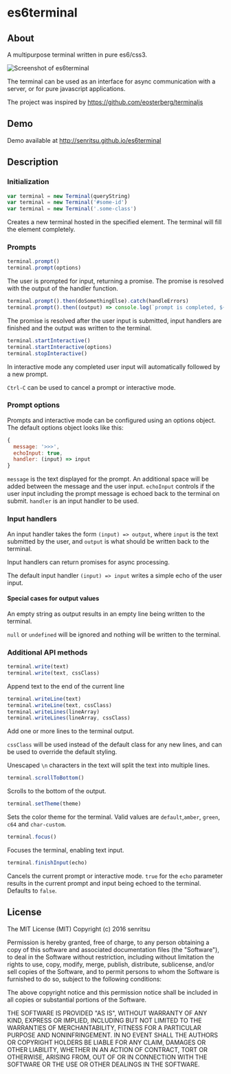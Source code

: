 # es6terminal

## About

A multipurpose terminal written in pure es6/css3.

![Screenshot of es6terminal](https://senritsu.github.io/es6terminal/images/screenshot_01.png)

The terminal can be used as an interface for async communication with a server, or for pure javascript applications.

The project was inspired by https://github.com/eosterberg/terminaljs

## Demo

Demo available at http://senritsu.github.io/es6terminal

## Description

### Initialization

```javascript
var terminal = new Terminal(queryString)
var terminal = new Terminal('#some-id')
var terminal = new Terminal('.some-class')
```

Creates a new terminal hosted in the specified element. The terminal will fill the element completely.

### Prompts

```javascript
terminal.prompt()
terminal.prompt(options)
```
The user is prompted for input, returning a promise. The promise is resolved with the output of the handler function.

```javascript
terminal.prompt().then(doSomethingElse).catch(handleErrors)
terminal.prompt().then((output) => console.log(`prompt is completed, ${output} was written to the terminal.`))
```

The promise is resolved after the user input is submitted, input handlers are finished and the output was written to the terminal.

```javascript
terminal.startInteractive()
terminal.startInteractive(options)
terminal.stopInteractive()
```

In interactive mode any completed user input will automatically followed by a new prompt.

`Ctrl-C` can be used to cancel a prompt or interactive mode.

### Prompt options

Prompts and interactive mode can be configured using an options object. The default options object looks like this:

```javascript
{
  message: '>>>',
  echoInput: true,
  handler: (input) => input
}
```

`message` is the text displayed for the prompt. An additional space will be added between the message and the user input.
`echoInput` controls if the user input including the prompt message is echoed back to the terminal on submit.
`handler` is an input handler to be used.

### Input handlers

An input handler takes the form `(input) => output`, where `input` is the text submitted by the user, and `output` is what should be written back to the terminal.

Input handlers can return promises for async processing.

The default input handler `(input) => input` writes a simple echo of the user input.

#### Special cases for output values

An empty string as output results in an empty line being written to the terminal. 

`null` or `undefined` will be ignored and nothing will be written to the terminal.

### Additional API methods

```javascript
terminal.write(text)
terminal.write(text, cssClass)
```

Append text to the end of the current line

```javascript
terminal.writeLine(text)
terminal.writeLine(text, cssClass)
terminal.writeLines(lineArray)
terminal.writeLines(lineArray, cssClass)
```

Add one or more lines to the terminal output.

`cssClass` will be used instead of the default class for any new lines, and can be used to override the default styling.

Unescaped `\n` characters in the text will split the text into multiple lines.

```javascript
terminal.scrollToBottom()
```

Scrolls to the bottom of the output.

```javascript
terminal.setTheme(theme)
```

Sets the color theme for the terminal. Valid values are `default`,`amber`, `green`, `c64` and `char-custom`.

```javascript
terminal.focus()
```

Focuses the terminal, enabling text input.

```javascript
terminal.finishInput(echo)
```

Cancels the current prompt or interactive mode. `true` for the `echo` parameter results in the current prompt and input being echoed to the terminal. Defaults to `false`.

## License

The MIT License (MIT)
Copyright (c) 2016 senritsu

Permission is hereby granted, free of charge, to any person obtaining a copy of this software and associated documentation files (the "Software"), to deal in the Software without restriction, including without limitation the rights to use, copy, modify, merge, publish, distribute, sublicense, and/or sell copies of the Software, and to permit persons to whom the Software is furnished to do so, subject to the following conditions:

The above copyright notice and this permission notice shall be included in all copies or substantial portions of the Software.

THE SOFTWARE IS PROVIDED "AS IS", WITHOUT WARRANTY OF ANY KIND, EXPRESS OR IMPLIED, INCLUDING BUT NOT LIMITED TO THE WARRANTIES OF MERCHANTABILITY, FITNESS FOR A PARTICULAR PURPOSE AND NONINFRINGEMENT. IN NO EVENT SHALL THE AUTHORS OR COPYRIGHT HOLDERS BE LIABLE FOR ANY CLAIM, DAMAGES OR OTHER LIABILITY, WHETHER IN AN ACTION OF CONTRACT, TORT OR OTHERWISE, ARISING FROM, OUT OF OR IN CONNECTION WITH THE SOFTWARE OR THE USE OR OTHER DEALINGS IN THE SOFTWARE.
